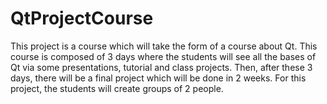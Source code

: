 # QtProjectCourse

This project is a course which will take the form of a course about Qt. This course is composed of 3 days where the students will see all the bases of Qt via some presentations, tutorial and class projects.
Then, after these 3 days, there will be a final project which will be done in 2 weeks. For this project, the students will create groups of 2 people.
